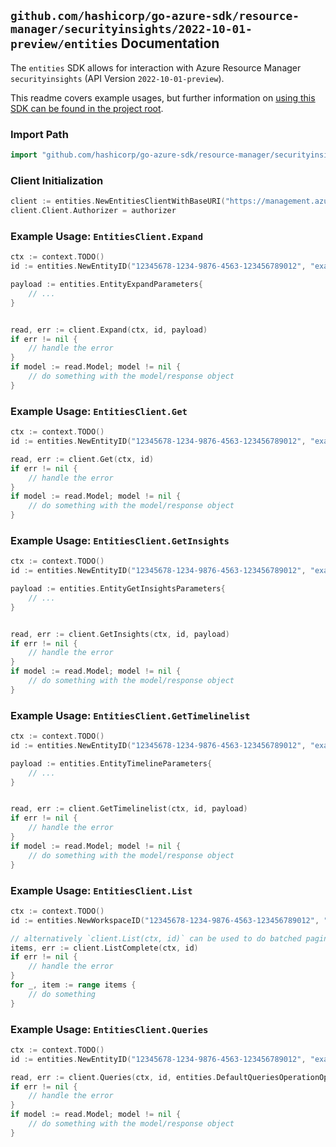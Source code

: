 
## `github.com/hashicorp/go-azure-sdk/resource-manager/securityinsights/2022-10-01-preview/entities` Documentation

The `entities` SDK allows for interaction with Azure Resource Manager `securityinsights` (API Version `2022-10-01-preview`).

This readme covers example usages, but further information on [using this SDK can be found in the project root](https://github.com/hashicorp/go-azure-sdk/tree/main/docs).

### Import Path

```go
import "github.com/hashicorp/go-azure-sdk/resource-manager/securityinsights/2022-10-01-preview/entities"
```


### Client Initialization

```go
client := entities.NewEntitiesClientWithBaseURI("https://management.azure.com")
client.Client.Authorizer = authorizer
```


### Example Usage: `EntitiesClient.Expand`

```go
ctx := context.TODO()
id := entities.NewEntityID("12345678-1234-9876-4563-123456789012", "example-resource-group", "workspaceValue", "entityIdValue")

payload := entities.EntityExpandParameters{
	// ...
}


read, err := client.Expand(ctx, id, payload)
if err != nil {
	// handle the error
}
if model := read.Model; model != nil {
	// do something with the model/response object
}
```


### Example Usage: `EntitiesClient.Get`

```go
ctx := context.TODO()
id := entities.NewEntityID("12345678-1234-9876-4563-123456789012", "example-resource-group", "workspaceValue", "entityIdValue")

read, err := client.Get(ctx, id)
if err != nil {
	// handle the error
}
if model := read.Model; model != nil {
	// do something with the model/response object
}
```


### Example Usage: `EntitiesClient.GetInsights`

```go
ctx := context.TODO()
id := entities.NewEntityID("12345678-1234-9876-4563-123456789012", "example-resource-group", "workspaceValue", "entityIdValue")

payload := entities.EntityGetInsightsParameters{
	// ...
}


read, err := client.GetInsights(ctx, id, payload)
if err != nil {
	// handle the error
}
if model := read.Model; model != nil {
	// do something with the model/response object
}
```


### Example Usage: `EntitiesClient.GetTimelinelist`

```go
ctx := context.TODO()
id := entities.NewEntityID("12345678-1234-9876-4563-123456789012", "example-resource-group", "workspaceValue", "entityIdValue")

payload := entities.EntityTimelineParameters{
	// ...
}


read, err := client.GetTimelinelist(ctx, id, payload)
if err != nil {
	// handle the error
}
if model := read.Model; model != nil {
	// do something with the model/response object
}
```


### Example Usage: `EntitiesClient.List`

```go
ctx := context.TODO()
id := entities.NewWorkspaceID("12345678-1234-9876-4563-123456789012", "example-resource-group", "workspaceValue")

// alternatively `client.List(ctx, id)` can be used to do batched pagination
items, err := client.ListComplete(ctx, id)
if err != nil {
	// handle the error
}
for _, item := range items {
	// do something
}
```


### Example Usage: `EntitiesClient.Queries`

```go
ctx := context.TODO()
id := entities.NewEntityID("12345678-1234-9876-4563-123456789012", "example-resource-group", "workspaceValue", "entityIdValue")

read, err := client.Queries(ctx, id, entities.DefaultQueriesOperationOptions())
if err != nil {
	// handle the error
}
if model := read.Model; model != nil {
	// do something with the model/response object
}
```
